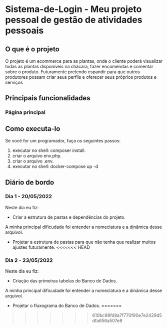 # Sistema-de-Login - Meu projeto pessoal de gestão de atividades pessoais

## O que é o projeto

O projeto é um ecommerce para as plantas, onde o cliente poderá visualizar todas as plantas disponíveis na chácara, fazer encomendas e comentar sobre o produto.
Futuramente pretendo espandir para que outros produtores possam criar seus perfils e oferecer seus próprios produtos e serviços

## Principais funcionalidades

### Página principal 

## Como executa-lo

Se você for um programador, faça os seguintes passos:

1) executar no shell: composer install.
2) criar o arquivo env.php.
3) criar o arquivo .env.
4) executar no shell: docker-compose up -d

## Diário de bordo

### Dia 1 - 20/05/2022

Neste dia eu fiz:

* Criar a estrutura de pastas e dependências do projeto.

A minha principal dificudade foi entender a nomeclatura e a dinâmica desse arquivol.

* Projetar a estrutura de pastas para que não tenha que realizar muitos ajustes futuramente.
<<<<<<< HEAD

### Dia 2 - 23/05/2022

Neste dia eu fiz:

* Criação das primeiras tabelas do Banco de Dados.

A minha principal dificudade foi entender a nomeclatura e a dinâmica desse arquivol.

* Projetar o fluxograma do Banco de Dados.
=======
>>>>>>> 610bc98fd8a7f770f90e7e2429d5dfa656a507e8
